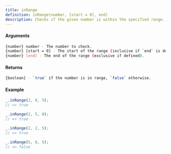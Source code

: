```yaml
---
title: inRange
definition: inRange(number, [start = 0], end)
description: Checks if the given number is within the specified range.
---
```



#### Arguments


```bash
{number} number - The number to check.
{number} [start = 0] - The start of the range (inclusive if `end` is defined).
{number} [end] - The end of the range (exclusive if defined).
```


#### Returns


```bash
{boolean} - `true` if the number is in range, `false` otherwise.
```


#### Example


```ts
_.inRange(2, 0, 5);
// => true

_.inRange(2, 5, 0);
// => true

_.inRange(2, 2, 5);
// => true

_.inRange(5, 0, 5);
// => false
```
